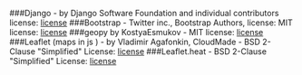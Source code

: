###Django - by Django Software Foundation and individual contributors license: [license](https://github.com/django/django/blob/master/LICENSE)
###Bootstrap - Twitter inc., Bootstrap Authors, license: MIT license: [license](https://github.com/twbs/bootstrap/blob/v4.0.0/LICENSE)
###geopy by KostyaEsmukov - MIT license: [license](https://github.com/geopy/geopy/blob/master/LICENSE)
###Leaflet (maps in js ) - by Vladimir Agafonkin, CloudMade - BSD 2-Clause "Simplified" License: [license](ttps://github.com/Leaflet/Leaflet/blob/master/LICENSE)
###Leaflet.heat - BSD 2-Clause "Simplified" License: [license](https://github.com/Leaflet/Leaflet.heat/blob/gh-pages/LICENSE)
